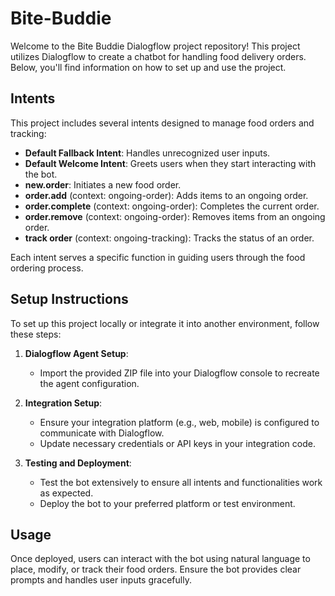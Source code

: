 # Bite-Buddie

Welcome to the Bite Buddie Dialogflow project repository! This project utilizes Dialogflow to create a chatbot for handling food delivery orders. Below, you'll find information on how to set up and use the project.

## Intents

This project includes several intents designed to manage food orders and tracking:

- **Default Fallback Intent**: Handles unrecognized user inputs.
- **Default Welcome Intent**: Greets users when they start interacting with the bot.
- **new.order**: Initiates a new food order.
- **order.add** (context: ongoing-order): Adds items to an ongoing order.
- **order.complete** (context: ongoing-order): Completes the current order.
- **order.remove** (context: ongoing-order): Removes items from an ongoing order.
- **track order** (context: ongoing-tracking): Tracks the status of an order.

Each intent serves a specific function in guiding users through the food ordering process.

## Setup Instructions

To set up this project locally or integrate it into another environment, follow these steps:

1. **Dialogflow Agent Setup**:
   - Import the provided ZIP file into your Dialogflow console to recreate the agent configuration.

2. **Integration Setup**:
   - Ensure your integration platform (e.g., web, mobile) is configured to communicate with Dialogflow.
   - Update necessary credentials or API keys in your integration code.

3. **Testing and Deployment**:
   - Test the bot extensively to ensure all intents and functionalities work as expected.
   - Deploy the bot to your preferred platform or test environment.

## Usage

Once deployed, users can interact with the bot using natural language to place, modify, or track their food orders. Ensure the bot provides clear prompts and handles user inputs gracefully.



